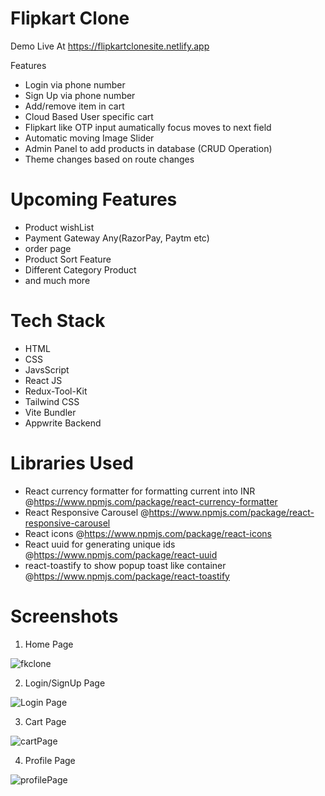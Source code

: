 # Flipkart Clone
Demo Live At https://flipkartclonesite.netlify.app

Features
- Login via phone number
- Sign Up via phone number
- Add/remove item in cart
- Cloud Based User specific cart
- Flipkart like OTP input aumatically focus moves to next field
- Automatic moving Image Slider
- Admin Panel to add products in database (CRUD Operation)
- Theme changes based on route changes
  
# Upcoming Features
- Product wishList
- Payment Gateway Any(RazorPay, Paytm etc)
- order page
- Product Sort Feature
- Different Category Product
- and much more

# Tech Stack
- HTML 
- CSS
- JavsScript
- React JS
- Redux-Tool-Kit
- Tailwind CSS
- Vite Bundler
- Appwrite Backend

# Libraries Used
- React currency formatter for formatting current into INR  @https://www.npmjs.com/package/react-currency-formatter
- React Responsive Carousel  @https://www.npmjs.com/package/react-responsive-carousel
- React icons @https://www.npmjs.com/package/react-icons
- React uuid for generating unique ids @https://www.npmjs.com/package/react-uuid
- react-toastify to show popup toast like container @https://www.npmjs.com/package/react-toastify

  
# Screenshots

1. Home Page

![fkclone](https://github.com/ansarianas23/flipkartclone/assets/111463267/93a14fc9-0e12-4990-bba7-3f13cb8ec126)

2. Login/SignUp Page

![Login Page](https://github.com/ansarianas23/flipkartclone/assets/111463267/1ecfaf06-ce74-46a9-88f4-8b39d65cdd4c)

3. Cart Page

![cartPage](https://github.com/ansarianas23/flipkartclone/assets/111463267/379383c0-affc-45a2-862d-aee720aa9f71)

4. Profile Page

![profilePage](https://github.com/ansarianas23/flipkartclone/assets/111463267/414e2811-322b-43a2-9f0e-1bb9e2692900)
